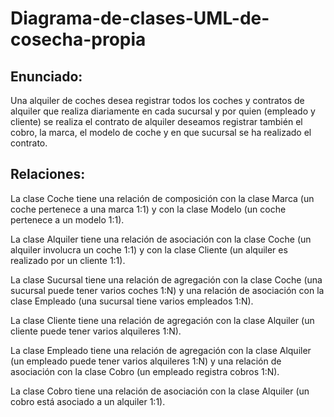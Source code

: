 # Diagrama-de-clases-UML-de-cosecha-propia
## Enunciado:
Una alquiler de coches desea registrar todos los coches y contratos de alquiler que realiza diariamente en cada sucursal y por quien (empleado y cliente) se realiza el contrato de alquiler deseamos registrar también el cobro, la marca, el modelo de coche y en que sucursal se ha realizado el contrato.
## Relaciones: 
La clase Coche tiene una relación de composición con la clase Marca (un coche pertenece a una marca 1:1) y con la clase Modelo (un coche pertenece a un modelo 1:1). 

La clase Alquiler tiene una relación de asociación con la clase Coche (un alquiler involucra un coche 1:1) y con la clase Cliente (un alquiler es realizado por un cliente 1:1). 

La clase Sucursal tiene una relación de agregación con la clase Coche (una sucursal puede tener varios coches 1:N) y una relación de asociación con la clase Empleado (una sucursal tiene varios empleados 1:N). 

La clase Cliente tiene una relación de agregación con la clase Alquiler (un cliente puede tener varios alquileres 1:N). 

La clase Empleado tiene una relación de agregación con la clase Alquiler (un empleado puede tener varios alquileres 1:N) y una relación de asociación con la clase Cobro (un empleado registra cobros 1:N). 

La clase Cobro tiene una relación de asociación con la clase Alquiler (un cobro está asociado a un alquiler 1:1). 
